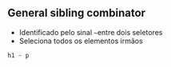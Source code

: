 ## General sibling combinator

* Identificado pelo sinal `~`entre dois seletores
* Seleciona todos os elementos irmãos

```css
h1 ~ p
```